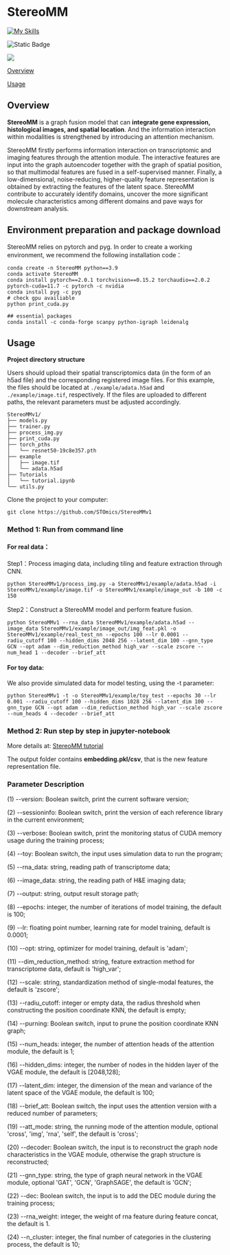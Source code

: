 # StereoMM

[![My Skills](https://skillicons.dev/icons?i=python,pytorch,r,bash,linux)](https://skillicons.dev)

![Static Badge](https://img.shields.io/badge/MultiModal-StereoMM-red)

![](https://komarev.com/ghpvc/?username=hah2468)

[Overview](#Overview)

[Usage](#Usage)



## Overview

**StereoMM** is a graph fusion model that can **integrate gene expression, histological images, and spatial location**. And the information interaction within modalities is strengthened by introducing an attention mechanism. 

StereoMM firstly performs information interaction on transcriptomic and imaging features through the attention module. The interactive features are input into the graph autoencoder together with the graph of spatial position, so that multimodal features are fused in a self-supervised manner. Finally, a low-dimensional, noise-reducing, higher-quality feature representation is obtained by extracting the features of the latent space. StereoMM contribute to accurately identify domains, uncover the more significant molecule characteristics among different domains and pave ways for downstream analysis.



## Environment preparation and package download

StereoMM relies on pytorch and pyg. In order to create a working environment, we recommend the following installation code：

```
conda create -n StereoMM python==3.9
conda activate StereoMM
conda install pytorch==2.0.1 torchvision==0.15.2 torchaudio==2.0.2 pytorch-cuda=11.7 -c pytorch -c nvidia
conda install pyg -c pyg
# check gpu availiable
python print_cuda.py

## essential packages
conda install -c conda-forge scanpy python-igraph leidenalg
```



## Usage

**Project directory structure**

Users should upload their spatial transcriptomics data (in the form of an h5ad file) and the corresponding registered image files. For this example, the files should be located at `./example/adata.h5ad` and `./example/image.tif`, respectively. If the files are uploaded to different paths, the relevant parameters must be adjusted accordingly.

```
StereoMMv1/
├── models.py
├── trainer.py
├── process_img.py
├── print_cuda.py
├── torch_pths
│   └── resnet50-19c8e357.pth
├── example
│   ├── image.tif
│   └── adata.h5ad
├── Tutorials
│   └── tutorial.ipynb
└── utils.py
```

Clone the project to your computer:

```
git clone https://github.com/STOmics/StereoMMv1
```



### Method 1: Run from command line

#### For real data： 

Step1：Process imaging data, including tiling and feature extraction through CNN.

```
python StereoMMv1/process_img.py -a StereoMMv1/example/adata.h5ad -i StereoMMv1/example/image.tif -o StereoMMv1/example/image_out -b 100 -c 150
```



Step2：Construct a StereoMM model and perform feature fusion.

```
python StereoMMv1 --rna_data StereoMMv1/example/adata.h5ad --image_data StereoMMv1/example/image_out/img_feat.pkl -o StereoMMv1/example/real_test_nn --epochs 100 --lr 0.0001 --radiu_cutoff 100 --hidden_dims 2048 256 --latent_dim 100 --gnn_type GCN --opt adam --dim_reduction_method high_var --scale zscore --num_head 1 --decoder --brief_att
```



#### For toy data:

We also provide simulated data for model testing, using the -t parameter:

```
python StereoMMv1 -t -o StereoMMv1/example/toy_test --epochs 30 --lr 0.001 --radiu_cutoff 100 --hidden_dims 1028 256 --latent_dim 100 --gnn_type GCN --opt adam --dim_reduction_method high_var --scale zscore --num_heads 4 --decoder --brief_att
```



### Method 2: Run step by step in jupyter-notebook

More details at: [StereoMM tutorial](./Tutorials/tutorial.ipynb)



The output folder contains **embedding.pkl/csv**, that is the new feature representation file.



### Parameter Description

(1) --version: Boolean switch, print the current software version; 

(2) --sessioninfo: Boolean switch, print the version of each reference library in the current environment; 

(3) --verbose: Boolean switch, print the monitoring status of CUDA memory usage during the training process;

 (4) --toy: Boolean switch, the input uses simulation data to run the program; 

(5) --rna_data: string, reading path of transcriptome data;

 (6) --image_data: string, the reading path of H&E imaging data; 

(7) --output: string, output result storage path; 

(8) --epochs: integer, the number of iterations of model training, the default is 100; 

(9) --lr: floating point number, learning rate for model training, default is 0.0001; 

(10) --opt: string, optimizer for model training, default is 'adam'; 

(11) --dim_reduction_method: string, feature extraction method for transcriptome data, default is 'high_var'; 

(12) --scale: string, standardization method of single-modal features, the default is 'zscore'; 

(13) --radiu_cutoff: integer or empty data, the radius threshold when constructing the position coordinate KNN, the default is empty; 

(14) --purning: Boolean switch, input to prune the position coordinate KNN graph; 

(15) --num_heads: integer, the number of attention heads of the attention module, the default is 1;

 (16) --hidden_dims: integer, the number of nodes in the hidden layer of the VGAE module, the default is [2048,128]; 

(17) --latent_dim: integer, the dimension of the mean and variance of the latent space of the VGAE module, the default is 100;

 (18) --brief_att: Boolean switch, the input uses the attention version with a reduced number of parameters; 

(19) --att_mode: string, the running mode of the attention module, optional 'cross', 'img', 'rna', 'self', the default is 'cross';

 (20) --decoder: Boolean switch, the input is to reconstruct the graph node characteristics in the VGAE module, otherwise the graph structure is reconstructed; 

(21) --gnn_type: string, the type of graph neural network in the VGAE module, optional 'GAT', 'GCN', 'GraphSAGE', the default is 'GCN'; 

(22) --dec: Boolean switch, the input is to add the DEC module during the training process;

(23) --rna_weight: integer, the weight of rna feature during feature concat, the default is 1. 

(24) --n_cluster: integer, the final number of categories in the clustering process, the default is 10;

